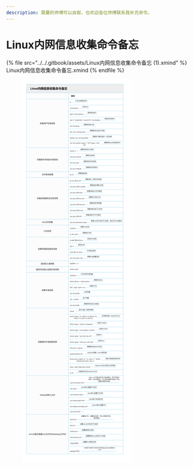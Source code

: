 ```yaml
---
description: 需要的师傅可以自取，也欢迎各位师傅联系我补充命令。
---
```


# Linux内网信息收集命令备忘

{% file src="../../.gitbook/assets/Linux内网信息收集命令备忘 (1).xmind" %}
Linux内网信息收集命令备忘.xmind
{% endfile %}

<figure><img src="../../.gitbook/assets/2.png" alt=""><figcaption></figcaption></figure>
